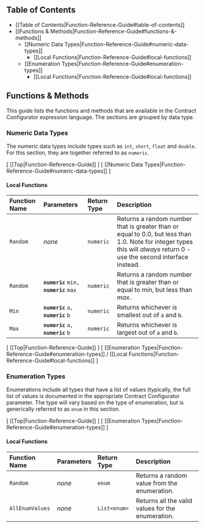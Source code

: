 ## Table of Contents

* [[Table of Contents|Function-Reference-Guide#table-of-contents]]
* [[Functions & Methods|Function-Reference-Guide#functions-&-methods]]
  * [[Numeric Data Types|Function-Reference-Guide#numeric-data-types]]
    * [[Local Functions|Function-Reference-Guide#local-functions]]
  * [[Enumeration Types|Function-Reference-Guide#enumeration-types]]
    * [[Local Functions|Function-Reference-Guide#local-functions]]

## Functions & Methods

This guide lists the functions and methods that are available in the Contract Configurator expression language.  The sections are grouped by data type.

### Numeric Data Types

The numeric data types include types such as `int`, `short`, `float` and `double`.  For this section, they are together referred to as `numeric`.

[ [[Top|Function-Reference-Guide]] ] [ [[Numeric Data Types|Function-Reference-Guide#numeric-data-types]] ]

#### Local Functions

| Function Name | Parameters | Return Type | Description |
| :--- | :--- | :--- | :--- |
| `Random` | *none* | `numeric` | Returns a random number that is greater than or equal to 0.0, but less than 1.0.  Note for integer types this will *always* return 0 - use the second interface instead. |
| `Random` | **`numeric`** `min,` **`numeric`** `max` | `numeric` | Returns a random number that is greater than or equal to *min*, but less than *max*. |
| `Min` | **`numeric`** `a,` **`numeric`** `b` | `numeric` | Returns whichever is smallest out of `a` and `b`. |
| `Max` | **`numeric`** `a,` **`numeric`** `b` | `numeric` | Returns whichever is largest out of `a` and `b`. |

[ [[Top|Function-Reference-Guide]] ] [ [[Enumeration Types|Function-Reference-Guide#enumeration-types]] / [[Local Functions|Function-Reference-Guide#local-functions]] ]

### Enumeration Types

Enumerations include all types that have a list of values (typically, the full list of values is documented in the appropriate Contract Configurator parameter.  The type will vary based on the type of enumeration, but is generically referred to as `enum` in this section.

[ [[Top|Function-Reference-Guide]] ] [ [[Enumeration Types|Function-Reference-Guide#enumeration-types]] ]

#### Local Functions

| Function Name | Parameters | Return Type | Description |
| :--- | :--- | :--- | :--- |
| `Random` | *none* | `enum` | Returns a random value from the enumeration. |
| `AllEnumValues` | *none* | `List<enum>` | Returns all the valid values for the enumeration. |

